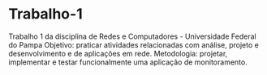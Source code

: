 # Trabalho-1
Trabalho 1 da disciplina de Redes e Computadores - Universidade Federal do Pampa
Objetivo: praticar atividades relacionadas com análise, projeto e desenvolvimento e de aplicações em rede.
Metodologia: projetar, implementar e testar funcionalmente uma aplicação de monitoramento.
